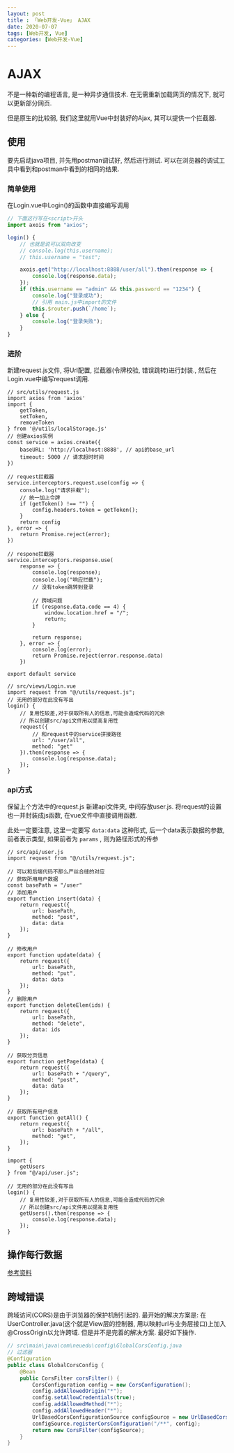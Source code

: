 ```yaml
---
layout: post
title : 「Web开发-Vue」 AJAX
date: 2020-07-07
tags: [Web开发, Vue]
categories: [Web开发-Vue]
---
```


# AJAX

不是一种新的编程语言, 是一种异步通信技术.
在无需重新加载网页的情况下, 就可以更新部分网页.

但是原生的比较弱, 我们这里就用Vue中封装好的Ajax, 其可以提供一个拦截器.

## 使用

要先启动java项目, 并先用postman调试好, 然后进行测试. 可以在浏览器的调试工具中看到和postman中看到的相同的结果.   

### 简单使用

在Login.vue中Login()的函数中直接编写调用

``` js
// 下面这行写在<script>开头
import axois from "axios";

login() {
    // 也就是说可以双向改变
    // console.log(this.username);
    // this.username = "test";

    axois.get("http://localhost:8888/user/all").then(response => {
        console.log(response.data);
    });
    if (this.username == "admin" && this.password == "1234") {
        console.log("登录成功");
        // 引用 main.js中import的文件
        this.$router.push(`/home`);
    } else {
        console.log("登录失败");
    }
}
```

### 进阶

新建request.js文件, 将Url配置, 拦截器(令牌校验, 错误跳转)进行封装., 然后在Login.vue中编写request调用.

``` JS
// src/utils/request.js
import axios from 'axios'
import {
    getToken,
    setToken,
    removeToken
} from '@/utils/localStorage.js'
// 创建axios实例
const service = axios.create({
    baseURL: 'http://localhost:8888', // api的base_url
    timeout: 5000 // 请求超时时间
})

// request拦截器
service.interceptors.request.use(config => {
    console.log("请求拦截");
    // 统一加上令牌
    if (getToken() !== "") {
        config.headers.token = getToken();
    }
    return config
}, error => {
    return Promise.reject(error);
})

// respone拦截器
service.interceptors.response.use(
    response => {
        console.log(response);
        console.log("响应拦截");
        // 没有token跳转到登录

        // 跨域问题
        if (response.data.code == 4) {
            window.location.href = "/";
            return;
        }

        return response;
    }, error => {
        console.log(error);
        return Promise.reject(error.response.data)
    })

export default service
```

``` JS
// src/views/Login.vue
import request from "@/utils/request.js";
// 无用的部分在此没有写出
login() {
    // 复用性较差,对于获取所有人的信息,可能会造成代码的冗余
    // 所以创建src/api文件用以提高复用性
    request({
        // 和request中的service拼接路径
        url: "/user/all",
        method: "get"
    }).then(response => {
        console.log(response.data);
    });
}
```

### api方式

保留上个方法中的request.js
新建api文件夹, 中间存放user.js. 将request的设置也一并封装成js函数, 在vue文件中直接调用函数.

此处一定要注意, 这里一定要写 `data:data` 这种形式, 后一个data表示数据的参数, 前者表示类型, 如果前者为 `params` , 则为路径形式的传参

``` JS
// src/api/user.js
import request from "@/utils/request.js";

// 可以和后端代码不那么严丝合缝的对应
// 获取所用用户数据
const basePath = "/user"
// 添加用户
export function insert(data) {
    return request({
        url: basePath,
        method: "post",
        data: data
    });
}

// 修改用户
export function update(data) {
    return request({
        url: basePath,
        method: "put",
        data: data
    });
}
// 删除用户
export function deleteElem(ids) {
    return request({
        url: basePath,
        method: "delete",
        data: ids
    });
}

// 获取分页信息
export function getPage(data) {
    return request({
        url: basePath + "/query",
        method: "post",
        data: data
    });
}

// 获取所有用户信息
export function getAll() {
    return request({
        url: basePath + "/all",
        method: "get",
    });
}
```

``` JS
import {
    getUsers
} from "@/api/user.js";

// 无用的部分在此没有写出
login() {
    // 复用性较差,对于获取所有人的信息,可能会造成代码的冗余
    // 所以创建src/api文件用以提高复用性
    getUsers().then(response => {
        console.log(response.data);
    });
}
```

## 操作每行数据

[参考资料](https://blog.csdn.net/weixin_42383575/article/details/88629868?utm_medium=distribute.pc_relevant.none-task-blog-BlogCommendFromMachineLearnPai2-2.nonecase&depth_1-utm_source=distribute.pc_relevant.none-task-blog-BlogCommendFromMachineLearnPai2-2.nonecase)

## 跨域错误

跨域访问(CORS)是由于浏览器的保护机制引起的. 
最开始的解决方案是: 在UserController.java(这个就是View层的控制器, 用以映射url与业务层接口)上加入@CrossOrigin以允许跨域.
但是并不是完善的解决方案.
最好如下操作.

``` java
// src\main\java\com\neuedu\config\GlobalCorsConfig.java
// 过滤器
@Configuration
public class GlobalCorsConfig {
    @Bean
    public CorsFilter corsFilter() {
        CorsConfiguration config = new CorsConfiguration();
        config.addAllowedOrigin("*");
        config.setAllowCredentials(true);
        config.addAllowedMethod("*");
        config.addAllowedHeader("*");
        UrlBasedCorsConfigurationSource configSource = new UrlBasedCorsConfigurationSource();
        configSource.registerCorsConfiguration("/**", config);
        return new CorsFilter(configSource);
    }
}
```
